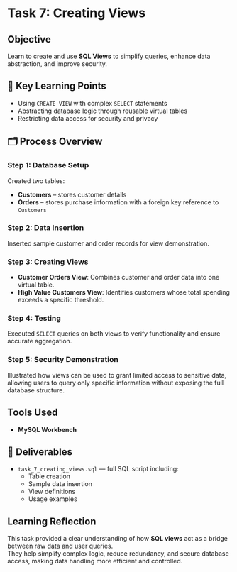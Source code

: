 # Task 7: Creating Views  

## Objective  
Learn to create and use **SQL Views** to simplify queries, enhance data abstraction, and improve security.


## 🧠 Key Learning Points  
- Using `CREATE VIEW` with complex `SELECT` statements  
- Abstracting database logic through reusable virtual tables  
- Restricting data access for security and privacy  



## 🗂️ Process Overview  

### Step 1: Database Setup  
Created two tables:  
- **Customers** – stores customer details  
- **Orders** – stores purchase information with a foreign key reference to `Customers`  

### Step 2: Data Insertion  
Inserted sample customer and order records for view demonstration.

### Step 3: Creating Views  
* **Customer Orders View**: Combines customer and order data into one virtual table.  
* **High Value Customers View**: Identifies customers whose total spending exceeds a specific threshold.  

### Step 4: Testing  
Executed `SELECT` queries on both views to verify functionality and ensure accurate aggregation.

### Step 5: Security Demonstration  
Illustrated how views can be used to grant limited access to sensitive data, allowing users to query only specific information without exposing the full database structure.

## Tools Used   
- **MySQL Workbench**


## 📄 Deliverables  
- `task_7_creating_views.sql` — full SQL script including:  
  - Table creation  
  - Sample data insertion  
  - View definitions  
  - Usage examples  


## Learning Reflection  
This task provided a clear understanding of how **SQL views** act as a bridge between raw data and user queries.  
They help simplify complex logic, reduce redundancy, and secure database access, making data handling more efficient and controlled.
